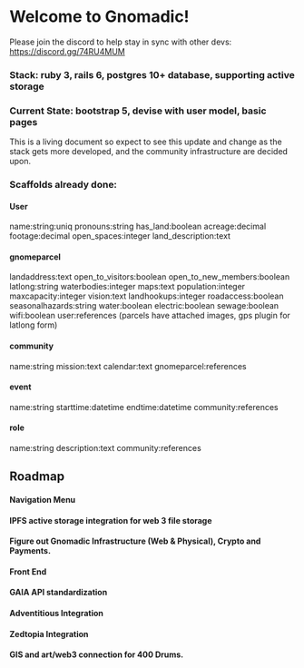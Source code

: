 # Welcome to Gnomadic! 

Please join the discord to help stay in sync with other devs: https://discord.gg/74RU4MUM

### Stack: ruby 3, rails 6, postgres 10+ database, supporting active storage 
### Current State: bootstrap 5, devise with user model, basic pages

This is a living document so expect to see this update and change as the stack gets more developed, and the community infrastructure are decided upon.

### Scaffolds already done:
#### User 
name:string:uniq pronouns:string has_land:boolean acreage:decimal footage:decimal open_spaces:integer land_description:text  
#### gnomeparcel
landaddress:text open_to_visitors:boolean open_to_new_members:boolean latlong:string waterbodies:integer maps:text population:integer maxcapacity:integer vision:text landhookups:integer roadaccess:boolean seasonalhazards:string water:boolean electric:boolean sewage:boolean wifi:boolean user:references (parcels have attached images, gps plugin for latlong form)
#### community 
name:string mission:text calendar:text gnomeparcel:references 
#### event
name:string starttime:datetime endtime:datetime community:references
#### role 
name:string description:text community:references

## Roadmap
#### Navigation Menu
#### IPFS active storage integration for web 3 file storage
#### Figure out Gnomadic Infrastructure (Web & Physical), Crypto and Payments.
#### Front End
#### GAIA API standardization 
#### Adventitious Integration
#### Zedtopia Integration
#### GIS and art/web3 connection for 400 Drums.
